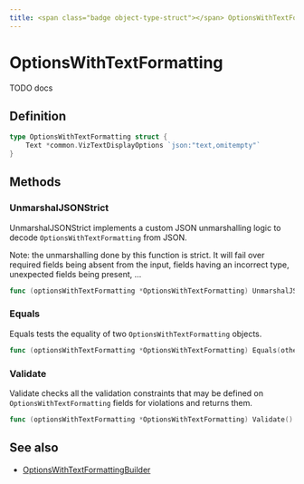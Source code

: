 ```yaml
---
title: <span class="badge object-type-struct"></span> OptionsWithTextFormatting
---
```

# <span class="badge object-type-struct"></span> OptionsWithTextFormatting

TODO docs

## Definition

```go
type OptionsWithTextFormatting struct {
    Text *common.VizTextDisplayOptions `json:"text,omitempty"`
}
```
## Methods

### <span class="badge object-method"></span> UnmarshalJSONStrict

UnmarshalJSONStrict implements a custom JSON unmarshalling logic to decode `OptionsWithTextFormatting` from JSON.

Note: the unmarshalling done by this function is strict. It will fail over required fields being absent from the input, fields having an incorrect type, unexpected fields being present, …

```go
func (optionsWithTextFormatting *OptionsWithTextFormatting) UnmarshalJSONStrict(raw []byte) error
```

### <span class="badge object-method"></span> Equals

Equals tests the equality of two `OptionsWithTextFormatting` objects.

```go
func (optionsWithTextFormatting *OptionsWithTextFormatting) Equals(other OptionsWithTextFormatting) bool
```

### <span class="badge object-method"></span> Validate

Validate checks all the validation constraints that may be defined on `OptionsWithTextFormatting` fields for violations and returns them.

```go
func (optionsWithTextFormatting *OptionsWithTextFormatting) Validate() error
```

## See also

 * <span class="badge builder"></span> [OptionsWithTextFormattingBuilder](./builder-OptionsWithTextFormattingBuilder.md)

